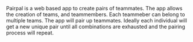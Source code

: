 Pairpal is a web based app to create pairs of teammates. The app allows the creation of teams, and teammembers. Each teammeber can belong to multiple teams. The app will pair up teammates. Ideally each individual will get a new unique pair until all combinations are exhausted and the pairing process will repeat.